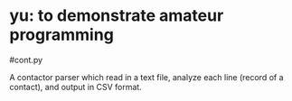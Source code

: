 yu: to demonstrate amateur programming
======================================

#cont.py

A contactor parser which read in a text file, analyze each line
(record of a contact), and output in CSV format.

